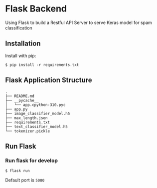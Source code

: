 # Flask Backend
Using Flask to build a Restful API Server to serve Keras model for spam classification

## Installation

Install with pip:

```
$ pip install -r requirements.txt
```

## Flask Application Structure 
```
.
├── README.md
├── __pycache__
│   └── app.cpython-310.pyc
├── app.py
├── image_classifier_model.h5
├── max_length.json
├── requirements.txt
├── text_classifier_model.h5
└── tokenizer.pickle
```

## Run Flask
### Run flask for develop
```
$ flask run
```
Default port is `5000`